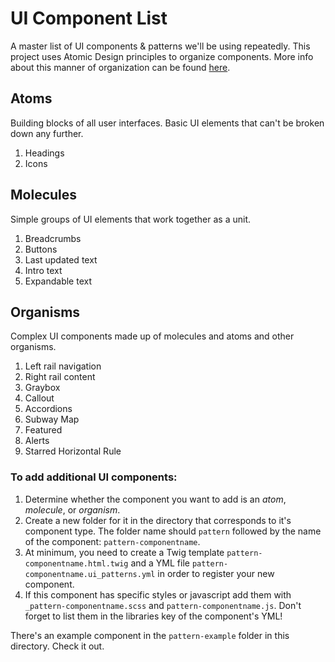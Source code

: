 # UI Component List
A master list of UI components & patterns we'll be using repeatedly. This project uses Atomic Design principles
to organize components. More info about this manner of organization can be found [here](http://atomicdesign.bradfrost.com/chapter-2/).


## Atoms
Building blocks of all user interfaces. Basic UI elements that can't be broken down any further.
1. Headings
2. Icons

## Molecules
Simple groups of UI elements that work together as a unit.
1. Breadcrumbs
2. Buttons
3. Last updated text
4. Intro text
5. Expandable text

## Organisms
Complex UI components made up of molecules and atoms and other organisms. 
1. Left rail navigation
2. Right rail content
3. Graybox
4. Callout
4. Accordions
5. Subway Map
6. Featured
7. Alerts
8. Starred Horizontal Rule


### To add additional UI components:

1. Determine whether the component you want to add is an *atom*, *molecule*, or *organism*.
2. Create a new folder for it in the directory that corresponds to it's component type. The folder name should `pattern` followed by the name of the component:
`pattern-componentname`.
3. At minimum, you need to create a Twig template `pattern-componentname.html.twig` and a YML file `pattern-componentname.ui_patterns.yml` in order to register
your new component. 
4. If this component has specific styles or javascript add them with `_pattern-componentname.scss` and `pattern-componentname.js`. Don't forget to list them in the 
libraries key of the component's YML!

There's an example component in the `pattern-example` folder in this directory. Check it out.



